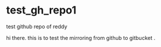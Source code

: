 # test_gh_repo1
test github repo of reddy

hi there. this is to test the mirroring from github to gitbucket .
